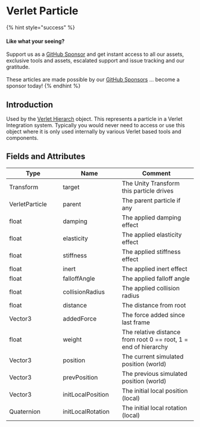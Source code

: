 # Verlet Particle

{% hint style="success" %}
#### Like what your seeing?

Support us as a [GitHub Sponsor](../../../where-to-buy/become-a-sponsor.md) and get instant access to all our assets, exclusive tools and assets, escalated support and issue tracking and our gratitude.\
\
These articles are made possible by our [GitHub Sponsors](../../../where-to-buy/become-a-sponsor.md) ... become a sponsor today!
{% endhint %}

## Introduction

Used by the [Verlet Hierarch](verlet-hierarchy.md) object. This represents a particle in a Verlet Integration system. Typically you would never need to access or use this object where it is only used internally by various Verlet based tools and components.

## Fields and Attributes

<table><thead><tr><th width="176.1867087633845">Type</th><th width="173.82668241105068">Name</th><th width="375.82373346952215">Comment</th></tr></thead><tbody><tr><td>Transform</td><td>target</td><td>The Unity Transform this particle drives</td></tr><tr><td>VerletParticle</td><td>parent</td><td>The parent particle if any</td></tr><tr><td>float</td><td>damping</td><td>The applied damping effect</td></tr><tr><td>float</td><td>elasticity</td><td>The applied elasticity effect</td></tr><tr><td>float</td><td>stiffness</td><td>The applied stiffness effect</td></tr><tr><td>float</td><td>inert</td><td>The applied inert effect</td></tr><tr><td>float</td><td>falloffAngle</td><td>The applied falloff angle</td></tr><tr><td>float</td><td>collisionRadius</td><td>The applied collision radius</td></tr><tr><td>float</td><td>distance</td><td>The distance from root</td></tr><tr><td>Vector3</td><td>addedForce</td><td>The force added since last frame</td></tr><tr><td>float</td><td>weight</td><td>The relative distance from root 0 == root, 1 = end of hierarchy</td></tr><tr><td>Vector3</td><td>position</td><td>The current simulated position (world)</td></tr><tr><td>Vector3</td><td>prevPosition</td><td>The previous simulated position (world)</td></tr><tr><td>Vector3</td><td>initLocalPosition</td><td>The initial local position (local)</td></tr><tr><td>Quaternion</td><td>initLocalRotation</td><td>The initial local rotation (local)</td></tr></tbody></table>

